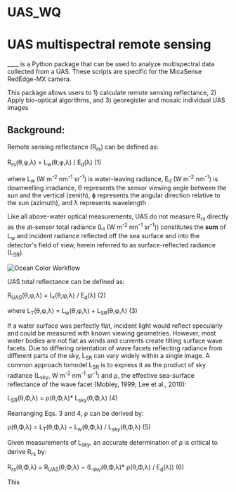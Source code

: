 # UAS_WQ

# UAS multispectral remote sensing
____ is a Python package that can be used to analyze multispectral data collected from a UAS. These scripts are specific for the MicaSense RedEdge-MX camera. 

This package allows users to 1) calculate remote sensing reflectance, 2) Apply bio-optical algorithms, and 3) georegister and mosaic individual UAS images

## Background:

Remote sensing reflectance (R<sub>rs</sub>) can be defined as:


R<sub>rs</sub>(θ,φ,λ) = L<sub>w</sub>(θ,φ,λ) / E<sub>d</sub>(λ) (1)

where L<sub>w</sub> (W m<sup>-2</sup> nm<sup>-1</sup> sr<sup>-1</sup>) is water-leaving radiance, E<sub>d</sub> (W m<sup>-2</sup> nm<sup>-1</sup>) is downwelling irradiance, θ represents the sensor viewing angle between the sun and the vertical (zenith), ɸ represents the angular direction relative to the sun (azimuth), and λ represents wavelength
  
Like all above-water optical measurements, UAS do not measure R<sub>rs</sub> directly as the at-sensor total radiance (L<sub>t</sub> (W m<sup>-2</sup> nm<sup>-1</sup> sr<sup>-1</sup>)) constitutes the **sum** of L<sub>w</sub> and incident radiance reflected off the sea surface and into the detector's field of view, herein referred to as surface-reflected radiance (L<sub>SR</sub>). 

![Ocean Color Workflow](https://github.com/aewindle110/UAS_WQ/blob/main/UAS_fig.png?raw=true "Ocean Color Workflow")


UAS total reflectance can be defined as:

R<sub>UAS</sub>(θ,φ,λ) = L<sub>t</sub>(θ,φ,λ) / E<sub>d</sub>(λ) (2)

where L<sub>T</sub>(θ,φ,λ) = L<sub>w</sub>(θ,φ,λ) + L<sub>SR</sub>(θ,φ,λ) (3)

If a water surface was perfectly flat, incident light would reflect specularly and could be measured with known viewing geometries. However, most water bodies are not flat as winds and currents create tilting surface wave facets. Due to differing orientation of wave facets reflecting radiance from different parts of the sky, L<sub>SR</sub> can vary widely within a single image. A common approach tomodel L<sub>SR</sub> is to express it as the product of sky radiance (L<sub>sky</sub>, W m<sup>-2</sup> nm<sup>-1</sup> sr<sup>-1</sup>) and ⍴, the effective sea-surface reflectance of the wave facet (Mobley, 1999; Lee et al., 2010):

L<sub>SR</sub>(θ,Φ,λ) = ρ(θ,Φ,λ)* L<sub>sky</sub>(θ,Φ,λ) (4)

Rearranging Eqs. 3 and 4, ρ can be derived by:

ρ(θ,Φ,λ) = L<sub>T</sub>(θ,Φ,λ) − L<sub>w</sub>(θ,Φ,λ) / L<sub>sky</sub>(θ,Φ,λ) (5)

Given measurements of L<sub>sky</sub>, an accurate determination of ρ is critical to derive R<sub>rs</sub> by:

R<sub>rs</sub>(θ,Φ,λ) = R<sub>UAS</sub>(θ,Φ,λ) − (L<sub>sky</sub>(θ,Φ,λ)* ρ(θ,Φ,λ) / E<sub>d</sub>(λ)) (6)

This 

